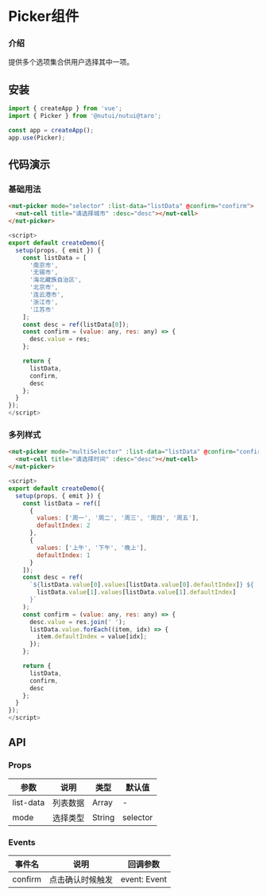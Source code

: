 #  Picker组件

### 介绍
    
提供多个选项集合供用户选择其中一项。
    
## 安装
```javascript
import { createApp } from 'vue';
import { Picker } from '@nutui/nutui@taro';

const app = createApp();
app.use(Picker);
```
    
## 代码演示

    
### 基础用法
```html
<nut-picker mode="selector" :list-data="listData" @confirm="confirm">
  <nut-cell title="请选择城市" :desc="desc"></nut-cell>
</nut-picker>
```
```javascript
<script>
export default createDemo({
  setup(props, { emit }) {
    const listData = [
      '南京市',
      '无锡市',
      '海北藏族自治区',
      '北京市',
      '连云港市',
      '浙江市',
      '江苏市'
    ];
    const desc = ref(listData[0]);
    const confirm = (value: any, res: any) => {
      desc.value = res;
    };

    return {
      listData,
      confirm,
      desc
    };
  }
});
</script>
```
### 多列样式

```html
<nut-picker mode="multiSelector" :list-data="listData" @confirm="confirm">
  <nut-cell title="请选择时间" :desc="desc"></nut-cell>
</nut-picker>
```
```javascript
<script>
export default createDemo({
  setup(props, { emit }) {
    const listData = ref([
      {
        values: ['周一', '周二', '周三', '周四', '周五'],
        defaultIndex: 2
      },
      {
        values: ['上午', '下午', '晚上'],
        defaultIndex: 1
      }
    ]);
    const desc = ref(
      `${listData.value[0].values[listData.value[0].defaultIndex]} ${
        listData.value[1].values[listData.value[1].defaultIndex]
      }`
    );
    const confirm = (value: any, res: any) => {
      desc.value = res.join(' ');
      listData.value.forEach((item, idx) => {
        item.defaultIndex = value[idx];
      });
    };

    return {
      listData,
      confirm,
      desc
    };
  }
});
</script>
```


## API
    
### Props
    
| 参数                   | 说明                       | 类型    | 默认值 |
|------------------------|----------------------------|---------|--------|
| list-data              | 列表数据                   | Array   | -      |
| mode              | 选择类型                   | String   | selector      |
   
### Events
    
| 事件名  | 说明             | 回调参数     |
|---------|------------------|--------------|
| confirm | 点击确认时候触发 | event: Event |

    